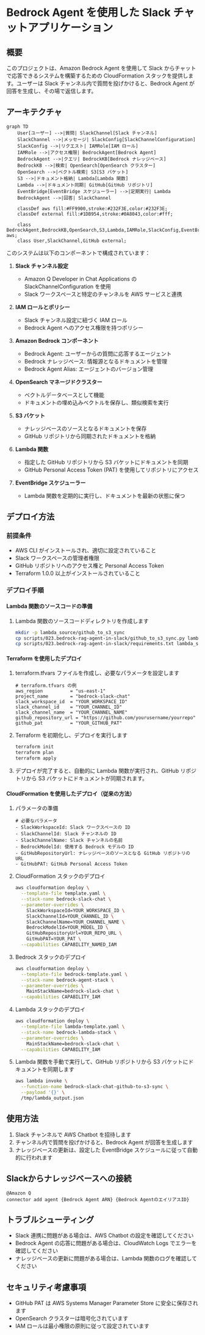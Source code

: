 # Bedrock Agent を使用した Slack チャットアプリケーション

## 概要

このプロジェクトは、Amazon Bedrock Agent を使用して Slack からチャットで応答できるシステムを構築するための CloudFormation スタックを提供します。ユーザーは Slack チャンネル内で質問を投げかけると、Bedrock Agent が回答を生成し、その場で返信します。

## アーキテクチャ

```mermaid
graph TD
    User[ユーザー] -->|質問| SlackChannel[Slack チャンネル]
    SlackChannel -->|メッセージ| SlackConfig[SlackChannelConfiguration]
    SlackConfig -->|リクエスト| IAMRole[IAM ロール]
    IAMRole -->|アクセス権限| BedrockAgent[Bedrock Agent]
    BedrockAgent -->|クエリ| BedrockKB[Bedrock ナレッジベース]
    BedrockKB -->|検索| OpenSearch[OpenSearch クラスター]
    OpenSearch -->|ベクトル検索| S3[S3 バケット]
    S3 -->|ドキュメント格納| Lambda[Lambda 関数]
    Lambda -->|ドキュメント同期| GitHub[GitHub リポジトリ]
    EventBridge[EventBridge スケジューラー] -->|定期実行| Lambda
    BedrockAgent -->|回答| SlackChannel
    
    classDef aws fill:#FF9900,stroke:#232F3E,color:#232F3E;
    classDef external fill:#1DB954,stroke:#0A8043,color:#fff;
    
    class BedrockAgent,BedrockKB,OpenSearch,S3,Lambda,IAMRole,SlackConfig,EventBridge aws;
    class User,SlackChannel,GitHub external;
```

このシステムは以下のコンポーネントで構成されています：

1. **Slack チャンネル設定**
   - Amazon Q Developer in Chat Applications の SlackChannelConfiguration を使用
   - Slack ワークスペースと特定のチャンネルを AWS サービスと連携

2. **IAM ロールとポリシー**
   - Slack チャンネル設定に紐づく IAM ロール
   - Bedrock Agent へのアクセス権限を持つポリシー

3. **Amazon Bedrock コンポーネント**
   - Bedrock Agent: ユーザーからの質問に応答するエージェント
   - Bedrock ナレッジベース: 情報源となるドキュメントを管理
   - Bedrock Agent Alias: エージェントのバージョン管理

4. **OpenSearch マネージドクラスター**
   - ベクトルデータベースとして機能
   - ドキュメントの埋め込みベクトルを保存し、類似検索を実行

5. **S3 バケット**
   - ナレッジベースのソースとなるドキュメントを保存
   - GitHub リポジトリから同期されたドキュメントを格納

6. **Lambda 関数**
   - 指定した GitHub リポジトリから S3 バケットにドキュメントを同期
   - GitHub Personal Access Token (PAT) を使用してリポジトリにアクセス

7. **EventBridge スケジューラー**
   - Lambda 関数を定期的に実行し、ドキュメントを最新の状態に保つ

## デプロイ方法

### 前提条件

- AWS CLI がインストールされ、適切に設定されていること
- Slack ワークスペースの管理者権限
- GitHub リポジトリへのアクセス権と Personal Access Token
- Terraform 1.0.0 以上がインストールされていること

### デプロイ手順

#### Lambda 関数のソースコードの準備

1. Lambda 関数のソースコードディレクトリを作成します
   ```bash
   mkdir -p lambda_source/github_to_s3_sync
   cp scripts/023.bedrock-rag-agent-in-slack/github_to_s3_sync.py lambda_source/github_to_s3_sync/
   cp scripts/023.bedrock-rag-agent-in-slack/requirements.txt lambda_source/github_to_s3_sync/
   ```

#### Terraform を使用したデプロイ

1. terraform.tfvars ファイルを作成し、必要なパラメータを設定します
   ```
   # terraform.tfvars の例
   aws_region          = "us-east-1"
   project_name        = "bedrock-slack-chat"
   slack_workspace_id  = "YOUR_WORKSPACE_ID"
   slack_channel_id    = "YOUR_CHANNEL_ID"
   slack_channel_name  = "YOUR_CHANNEL_NAME"
   github_repository_url = "https://github.com/yourusername/yourrepo"
   github_pat          = "YOUR_GITHUB_PAT"
   ```

2. Terraform を初期化し、デプロイを実行します
   ```bash
   terraform init
   terraform plan
   terraform apply
   ```

3. デプロイが完了すると、自動的に Lambda 関数が実行され、GitHub リポジトリから S3 バケットにドキュメントが同期されます。

#### CloudFormation を使用したデプロイ（従来の方法）

1. パラメータの準備
   ```
   # 必要なパラメータ
   - SlackWorkspaceId: Slack ワークスペースの ID
   - SlackChannelId: Slack チャンネルの ID
   - SlackChannelName: Slack チャンネルの名前
   - BedrockModelId: 使用する Bedrock モデルの ID
   - GitHubRepositoryUrl: ナレッジベースのソースとなる GitHub リポジトリの URL
   - GitHubPAT: GitHub Personal Access Token
   ```

2. CloudFormation スタックのデプロイ
   ```bash
   aws cloudformation deploy \
     --template-file template.yaml \
     --stack-name bedrock-slack-chat \
     --parameter-overrides \
       SlackWorkspaceId=YOUR_WORKSPACE_ID \
       SlackChannelId=YOUR_CHANNEL_ID \
       SlackChannelName=YOUR_CHANNEL_NAME \
       BedrockModelId=YOUR_MODEL_ID \
       GitHubRepositoryUrl=YOUR_REPO_URL \
       GitHubPAT=YOUR_PAT \
     --capabilities CAPABILITY_NAMED_IAM
   ```

3. Bedrock スタックのデプロイ
   ```bash
   aws cloudformation deploy \
     --template-file bedrock-template.yaml \
     --stack-name bedrock-agent-stack \
     --parameter-overrides \
       MainStackName=bedrock-slack-chat \
     --capabilities CAPABILITY_IAM
   ```

4. Lambda スタックのデプロイ
   ```bash
   aws cloudformation deploy \
     --template-file lambda-template.yaml \
     --stack-name bedrock-lambda-stack \
     --parameter-overrides \
       MainStackName=bedrock-slack-chat \
     --capabilities CAPABILITY_IAM
   ```

5. Lambda 関数を手動で実行して、GitHub リポジトリから S3 バケットにドキュメントを同期します
   ```bash
   aws lambda invoke \
     --function-name bedrock-slack-chat-github-to-s3-sync \
     --payload '{}' \
     /tmp/lambda_output.json
   ```

## 使用方法

1. Slack チャンネルで AWS Chatbot を招待します
2. チャンネル内で質問を投げかけると、Bedrock Agent が回答を生成します
3. ナレッジベースの更新は、設定した EventBridge スケジュールに従って自動的に行われます

## Slackからナレッジベースへの接続

```
@Amazon Q
connector add agent {Bedrock Agent ARN} {Bedrock AgentのエイリアスID}
```

## トラブルシューティング

- Slack 連携に問題がある場合は、AWS Chatbot の設定を確認してください
- Bedrock Agent の応答に問題がある場合は、CloudWatch Logs でエラーを確認してください
- ナレッジベースの更新に問題がある場合は、Lambda 関数のログを確認してください

## セキュリティ考慮事項

- GitHub PAT は AWS Systems Manager Parameter Store に安全に保存されます
- OpenSearch クラスターは暗号化されています
- IAM ロールは最小権限の原則に従って設定されています